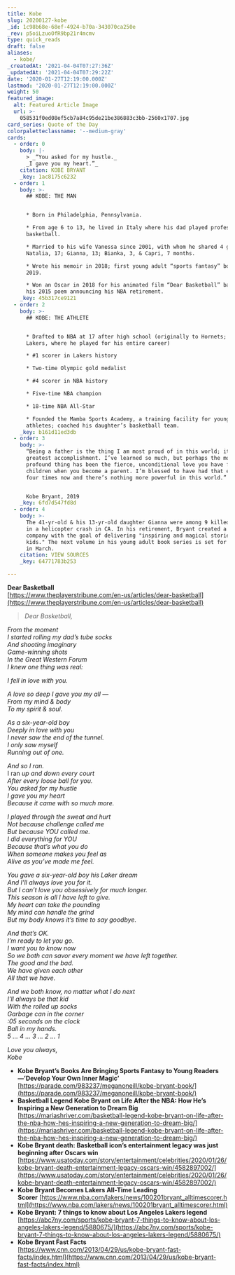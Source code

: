 ```yaml
---
title: Kobe
slug: 20200127-kobe
_id: 1c98b68e-68ef-4924-b70a-343070ca250e
_rev: p5oiLzuoOfR9bp21r4mcmv
type: quick_reads
draft: false
aliases:
  - kobe/
_createdAt: '2021-04-04T07:27:36Z'
_updatedAt: '2021-04-04T07:29:22Z'
date: '2020-01-27T12:19:00.000Z'
lastmod: '2020-01-27T12:19:00.000Z'
weight: 50
featured_image:
  alt: Featured Article Image
  url: >-
    058531f0ed08ef5cb7a84c95de21be386883c3bb-2560x1707.jpg
card_series: Quote of the Day
colorpaletteclassname: '--medium-gray'
cards:
  - order: 0
    body: |-
      > _“You asked for my hustle._  
      _I gave you my heart.”_
    citation: KOBE BRYANT
    _key: 1ac8175c6232
  - order: 1
    body: >-
      ## KOBE: THE MAN


      * Born in Philadelphia, Pennsylvania.

      * From age 6 to 13, he lived in Italy where his dad played professional
      basketball.

      * Married to his wife Vanessa since 2001, with whom he shared 4 girls:
      Natalia, 17; Gianna, 13; Bianka, 3, & Capri, 7 months.

      * Wrote his memoir in 2018; first young adult “sports fantasy” book in
      2019.

      * Won an Oscar in 2018 for his animated film “Dear Basketball” based on
      his 2015 poem announcing his NBA retirement.
    _key: 45b317ce9121
  - order: 2
    body: >-
      ## KOBE: THE ATHLETE


      * Drafted to NBA at 17 after high school (originally to Hornets; traded to
      Lakers, where he played for his entire career)

      * #1 scorer in Lakers history

      * Two-time Olympic gold medalist

      * #4 scorer in NBA history

      * Five-time NBA champion

      * 18-time NBA All-Star

      * Founded the Mamba Sports Academy, a training facility for young & pro
      athletes; coached his daughter’s basketball team.
    _key: b161d11ed3db
  - order: 3
    body: >-
      “Being a father is the thing I am most proud of in this world; it’s my
      greatest accomplishment. I’ve learned so much, but perhaps the most
      profound thing has been the fierce, unconditional love you have for your
      children when you become a parent. I’m blessed to have had that experience
      four times now and there’s nothing more powerful in this world.”


      Kobe Bryant, 2019
    _key: 6fd7d547fd8d
  - order: 4
    body: >-
      The 41-yr-old & his 13-yr-old daughter Gianna were among 9 killed Sunday
      in a helicopter crash in CA. In his retirement, Bryant created a media
      company with the goal of delivering "inspiring and magical stories for
      kids." The next volume in his young adult book series is set for release
      in March.
    citation: VIEW SOURCES
    _key: 64771783b253

---
```

**Dear Basketball**  
[https://www.theplayerstribune.com/en-us/articles/dear-basketball](https://www.theplayerstribune.com/en-us/articles/dear-basketball)

> _Dear Basketball,_  
  
  
  
_From the moment_  
_I started rolling my dad’s tube socks_  
_And shooting imaginary_  
_Game-winning shots_  
_In the Great Western Forum_  
_I knew one thing was real:_  
  
  
  
_I fell in love with you._  
  
  
  
_A love so deep I gave you my all —_  
_From my mind & body_  
_To my spirit & soul._  
  
  
  
_As a six-year-old boy_  
_Deeply in love with you_  
_I never saw the end of the tunnel._  
_I only saw myself_  
_Running out of one._  
  
  
  
_And so I ran._  
I ran _up and down every court_  
_After every loose ball for you._  
_You asked for my hustle_  
_I gave you my heart_  
_Because it came with so much more._  
  
  
  
_I played through the sweat and hurt_  
_Not because challenge called me_  
_But because YOU called me._  
_I did everything for YOU_  
_Because that’s what you do_  
_When someone makes you feel as_  
_Alive as you’ve made me feel._  
  
  
  
_You gave a six-year-old boy his Laker dream_  
_And I’ll always love you for it._  
_But I can’t love you obsessively for much longer._  
_This season is all I have left to give._  
_My heart can take the pounding_  
_My mind can handle the grind_  
_But my body knows it’s time to say goodbye._  
  
  
  
_And that’s OK._  
_I’m ready to let you go._  
_I want you to know now_  
_So we both can savor every moment we have left together._  
_The good and the bad._  
_We have given each other_  
_All that we have._  
  
  
  
_And we both know, no matter what I do next_  
_I’ll always be that kid_  
_With the rolled up socks_  
_Garbage can in the corner_  
_:05 seconds on the clock_  
_Ball in my hands._  
_5 … 4 … 3 … 2 … 1_  
  
  
  
_Love you always,_  
_Kobe_

* **Kobe Bryant’s Books Are Bringing Sports Fantasy to Young Readers—’Develop Your Own Inner Magic’**  
[https://parade.com/983237/meganoneill/kobe-bryant-book/](https://parade.com/983237/meganoneill/kobe-bryant-book/)
* **Basketball Legend Kobe Bryant on Life After the NBA: How He’s Inspiring a New Generation to Dream Big**  
[https://mariashriver.com/basketball-legend-kobe-bryant-on-life-after-the-nba-how-hes-inspiring-a-new-generation-to-dream-big/](https://mariashriver.com/basketball-legend-kobe-bryant-on-life-after-the-nba-how-hes-inspiring-a-new-generation-to-dream-big/)
* **Kobe Bryant death: Basketball icon’s entertainment legacy was just beginning after Oscars win**  
[https://www.usatoday.com/story/entertainment/celebrities/2020/01/26/kobe-bryant-death-entertainment-legacy-oscars-win/4582897002/](https://www.usatoday.com/story/entertainment/celebrities/2020/01/26/kobe-bryant-death-entertainment-legacy-oscars-win/4582897002/)
* **Kobe Bryant Becomes Lakers All-Time Leading Scorer** [https://www.nba.com/lakers/news/100201bryant_alltimescorer.html](https://www.nba.com/lakers/news/100201bryant_alltimescorer.html)
* **Kobe Bryant: 7 things to know about Los Angeles Lakers legend**  
[https://abc7ny.com/sports/kobe-bryant-7-things-to-know-about-los-angeles-lakers-legend/5880675/](https://abc7ny.com/sports/kobe-bryant-7-things-to-know-about-los-angeles-lakers-legend/5880675/)
* **Kobe Bryant Fast Facts**  
[https://www.cnn.com/2013/04/29/us/kobe-bryant-fast-facts/index.html](https://www.cnn.com/2013/04/29/us/kobe-bryant-fast-facts/index.html)